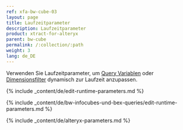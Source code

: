 ```yaml
---
ref: xfa-bw-cube-03
layout: page
title: Laufzeitparameter
description: Laufzeitparameter
product: xtract-for-alteryx
parent: bw-cube
permalink: /:collection/:path
weight: 3
lang: de_DE
---
```


Verwenden Sie Laufzeitparameter, um [Query Variablen](./variablen) oder [Dimensionsfilter](./eine-bw-cube-quelle-definieren#einstellen-eines-dimensionsfilters) dynamisch zur Laufzeit anzupassen.

{% include _content/de/edit-runtime-parameters.md %}

{% include _content/de/bw-infocubes-und-bex-queries/edit-runtime-parameters.md %}

{% include _content/de/alteryx-parameters.md %}